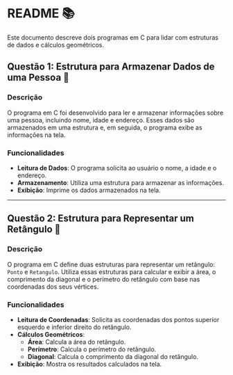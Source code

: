 # README 📚

Este documento descreve dois programas em C para lidar com estruturas de dados e cálculos geométricos.

## Questão 1: Estrutura para Armazenar Dados de uma Pessoa 🧑

### Descrição

O programa em C foi desenvolvido para ler e armazenar informações sobre uma pessoa, incluindo nome, idade e endereço. Esses dados são armazenados em uma estrutura e, em seguida, o programa exibe as informações na tela.

### Funcionalidades

- **Leitura de Dados**: O programa solicita ao usuário o nome, a idade e o endereço.
- **Armazenamento**: Utiliza uma estrutura para armazenar as informações.
- **Exibição**: Imprime os dados armazenados na tela.

---

## Questão 2: Estrutura para Representar um Retângulo 📏

### Descrição

O programa em C define duas estruturas para representar um retângulo: `Ponto` e `Retangulo`. Utiliza essas estruturas para calcular e exibir a área, o comprimento da diagonal e o perímetro do retângulo com base nas coordenadas dos seus vértices.

### Funcionalidades

- **Leitura de Coordenadas**: Solicita as coordenadas dos pontos superior esquerdo e inferior direito do retângulo.
- **Cálculos Geométricos**:
  - **Área**: Calcula a área do retângulo.
  - **Perímetro**: Calcula o perímetro do retângulo.
  - **Diagonal**: Calcula o comprimento da diagonal do retângulo.
- **Exibição**: Mostra os resultados calculados na tela.
